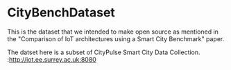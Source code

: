 # CityBenchDataset
This is the dataset that we intended to make open source as mentioned in the "Comparison of IoT architectures using a Smart City Benchmark" paper.

The datset here is a subset of CityPulse Smart City Data Collection.
:http://iot.ee.surrey.ac.uk:8080
